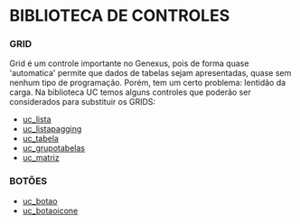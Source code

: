 # BIBLIOTECA DE CONTROLES

### GRID
Grid é um controle importante no Genexus, pois de forma quase 'automatica' permite que dados de tabelas sejam apresentadas, quase sem nenhum tipo de programação. Porém, tem um certo problema: lentidão da carga.
Na biblioteca UC temos alguns controles que poderão ser considerados para substituir os GRIDS:

* [uc_lista]()
* [uc_listapagging]()
* [uc_tabela]()
* [uc_grupotabelas]()
* [uc_matriz]()

### BOTÕES
* [uc_botao](/doc/controles/uc_botao.md)
* [uc_botaoicone](/doc/controles/uc_botaoicone.md)

